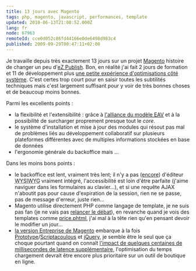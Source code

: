 ```yaml
---
title: 13 jours avec Magento
tags: php, magento, javascript, performances, template
updated: 2010-06-13T21:08:52.000Z
lang: fr
node: 67963
remoteId: cce0d052c86fd44166e0de6498d983c4
published: 2009-09-29T00:47:11+02:00
---
```


Je travaille depuis très exactement 13 jours sur un projet [Magento](/tag/magento) histoire de changer un peu d'[eZ Publish](/tag/ez+publish). Bon, en réalité j'ai fait 2 jours de formation et 11 de développement plus [une petite expérience d'optimisations côté système](/post/optimisations-magento-et-autres-applications-php-mysql). C'est certes trop court pour en saisir toutes les subtilités techniques mais c'est largement suffisant pour y voir de très bonnes choses et de beaucoup moins bonnes.


Parmi les excellents points :

* la flexibilité et l'extensibilité : grâce à [l'alliance du modèle <abbr title="Entity Attribute Value">EAV</abbr>](http://en.wikipedia.org/wiki/Entity-attribute-value_model) et à la possibilité de surcharger proprement presque tout le *core*.
* le système d'installation et mise à jour des modules qui résout pas mal de problèmes liés au développement collaboratif sur plusieurs plateformes différentes avec de multiples informations stockées en base de données
* l'ergonomie générale du backoffice mais ...

Dans les moins bons points :

* le backoffice est lent, vraiment très lent; il n'y a pas ([encore](http://www.magentocommerce.com/download/release_notes#Release%20Notes%20-%20Magento%201.4.0.0-alpha2%20%28September%2025,%202009%29)) d'éditeur <abbr title="What You See Is What You Get">WYSIWYG</abbr>  vraiment intégré, l'accessibilité est loin d'être parfaite (j'aime naviguer dans les formulaires au clavier...), et si une requête AJAX n'aboutit pas pour cause d'expiration de la session, rien ne se passe, pas de message d'erreur, juste rien...
* Magento utilise directement PHP comme langage de template, je ne suis pas fan (je ne vais pas [relancer le débat](http://truffo.fr/2009/06/utilite-des-langages-de-templates-en-php/)), en revanche quand je vois des templates comme [price.phtml](http://svn.magentocommerce.com/source/branches/1.3/app/design/frontend/default/default/template/catalog/product/price.phtml), j'ai mal à la tête rien qu'en pensant devoir le modifier un jour...
* [la version Entreprise de Magento](http://www.magentocommerce.com/product/enterprise-edition) embarque à la fois [Prototype](http://www.prototypejs.org/)/[Scriptacoulous](http://script.aculo.us/) et [jQuery](http://jquery.com/), je semble être le seul que ça choque pourtant quand on connaît [l'impact de quelques centaines de millisecondes de latence supplémentaire](http://performance.survol.fr/2008/06/a-quoi-ca-sert/), l'optimisation du temps chargement devrait être encore plus prioritaire sur un outil de boutique en ligne.
